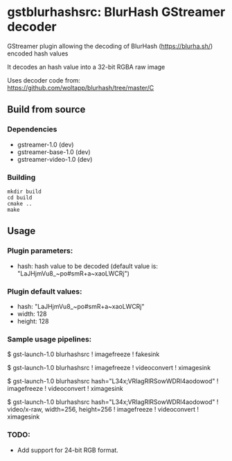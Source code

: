 # gstblurhashsrc: BlurHash GStreamer decoder

GStreamer plugin allowing the decoding of BlurHash (https://blurha.sh/) encoded hash values

It decodes an hash value into a 32-bit RGBA raw image

Uses decoder code from: https://github.com/woltapp/blurhash/tree/master/C 

## Build from source

### Dependencies
* gstreamer-1.0 (dev)
* gstreamer-base-1.0 (dev)
* gstreamer-video-1.0 (dev)

### Building
	mkdir build
	cd build
	cmake ..
	make

## Usage

### Plugin parameters:
* hash: hash value to be decoded (default value is: "LaJHjmVu8_~po#smR+a~xaoLWCRj")

### Plugin default values:
* hash: "LaJHjmVu8_~po#smR+a~xaoLWCRj"
* width: 128
* height: 128

### Sample usage pipelines:
$ gst-launch-1.0 blurhashsrc ! imagefreeze ! fakesink

$ gst-launch-1.0 blurhashsrc ! imagefreeze ! videoconvert ! ximagesink

$ gst-launch-1.0 blurhashsrc hash="L34x;VRlagRlRSowWDRl4aodowod" ! imagefreeze ! videoconvert ! ximagesink

$ gst-launch-1.0 blurhashsrc hash="L34x;VRlagRlRSowWDRl4aodowod" ! video/x-raw, width=256, height=256 ! imagefreeze ! videoconvert ! ximagesink

### TODO:
* Add support for 24-bit RGB format.
